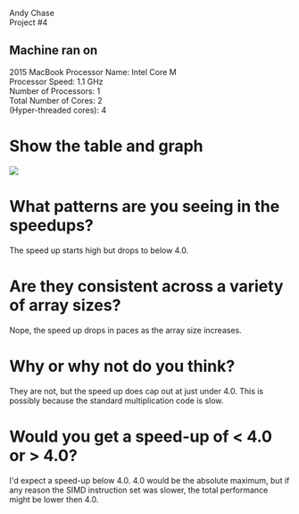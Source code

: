 Andy Chase  
Project #4

## Machine ran on

2015 MacBook
Processor Name:	Intel Core M  
Processor Speed:	1.1 GHz  
Number of Processors:	1  
Total Number of Cores:	2  
(Hyper-threaded cores):	4

# Show the table and graph

![](chart.png)


# What patterns are you seeing in the speedups?

The speed up starts high but drops to below 4.0.

# Are they consistent across a variety of array sizes?

Nope, the speed up drops in paces as the array size increases.

# Why or why not do you think?

They are not, but the speed up does cap out at just under 4.0. This is possibly because the standard multiplication code is slow.

# Would you get a speed-up of < 4.0 or > 4.0?

I'd expect a speed-up below 4.0. 4.0 would be the absolute maximum, but if any reason the SIMD instruction set was slower, the total performance might be lower then 4.0.